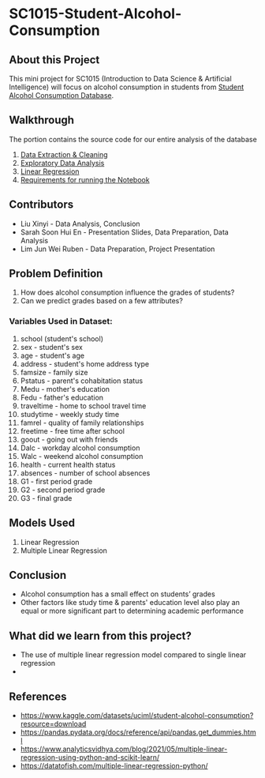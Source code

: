 # SC1015-Student-Alcohol-Consumption

## About this Project
This mini project for SC1015 (Introduction to Data Science & Artificial Intelligence) will focus on alcohol consumption in students from [Student Alcohol Consumption Database](https://www.kaggle.com/datasets/uciml/student-alcohol-consumption?resource=download).

## Walkthrough
The portion contains the source code for our entire analysis of the database

1. [Data Extraction & Cleaning](https://github.com/EpitaxyInfinity/SC1015-Alcohol-Consumption/blob/main/Data%20Cleaning.ipynb)
2. [Exploratory Data Analysis](https://github.com/EpitaxyInfinity/SC1015-Alcohol-Consumption/blob/main/Exploratory%20Data%20Analysis.ipynb)
3. [Linear Regression](https://github.com/EpitaxyInfinity/SC1015-Alcohol-Consumption/blob/main/Linear%20Regression.ipynb)
4. [Requirements for running the Notebook](https://github.com/EpitaxyInfinity/SC1015-Alcohol-Consumption/blob/main/requirements.txt)

## Contributors
- Liu Xinyi - Data Analysis, Conclusion
- Sarah Soon Hui En - Presentation Slides, Data Preparation, Data Analysis
- Lim Jun Wei Ruben - Data Preparation, Project Presentation

## Problem Definition
1. How does alcohol consumption influence the grades of students?
2. Can we predict grades based on a few attributes?

### Variables Used in Dataset:
1. school (student's school)
2. sex - student's sex
3. age - student's age
4. address - student's home address type
5. famsize - family size
6. Pstatus - parent's cohabitation status
7. Medu - mother's education
8. Fedu - father's education
9. traveltime - home to school travel time
10. studytime - weekly study time
11. famrel - quality of family relationships
12. freetime - free time after school
13. goout - going out with friends
14. Dalc - workday alcohol consumption
15. Walc - weekend alcohol consumption
16. health - current health status
17. absences - number of school absences
18. G1 - first period grade
19. G2 - second period grade
20. G3 - final grade

## Models Used
1. Linear Regression
2. Multiple Linear Regression

## Conclusion
- Alcohol consumption has a small effect on students’ grades
- Other factors like study time & parents' education level also play an equal or more significant part to determining academic performance

## What did we learn from this project?
- The use of multiple linear regression model compared to single linear regression
- 

## References
- <https://www.kaggle.com/datasets/uciml/student-alcohol-consumption?resource=download>
- <https://pandas.pydata.org/docs/reference/api/pandas.get_dummies.html>
- <https://www.analyticsvidhya.com/blog/2021/05/multiple-linear-regression-using-python-and-scikit-learn/>
- <https://datatofish.com/multiple-linear-regression-python/>
